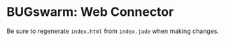# BUGswarm: Web Connector

Be sure to regenerate `index.html` from `index.jade` when making changes.